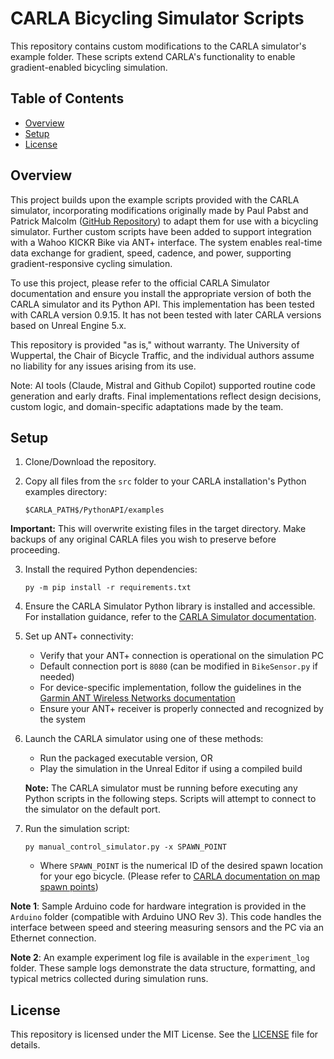 # CARLA Bicycling Simulator Scripts

This repository contains custom modifications to the CARLA simulator's example folder. These scripts extend CARLA's functionality to enable gradient-enabled bicycling simulation.

## Table of Contents

- [Overview](#overview)
- [Setup](#setup)
- [License](#license)

## Overview

This project builds upon the example scripts provided with the CARLA simulator, incorporating modifications originally made by Paul Pabst and Patrick Malcolm ([GitHub Repository](https://github.com/patmalcolm91/CARLA-Bike-Simulator-Tools)) to adapt them for use with a bicycling simulator. Further custom scripts have been added to support integration with a Wahoo KICKR Bike via ANT+ interface. The system enables real-time data exchange for gradient, speed, cadence, and power, supporting gradient-responsive cycling simulation.

To use this project, please refer to the official CARLA Simulator documentation and ensure you install the appropriate version of both the CARLA simulator and its Python API. This implementation has been tested with CARLA version 0.9.15. It has not been tested with later CARLA versions based on Unreal Engine 5.x.

This repository is provided "as is," without warranty. The University of Wuppertal, the Chair of Bicycle Traffic, and the individual authors assume no liability for any issues arising from its use.

Note: AI tools (Claude, Mistral and Github Copilot) supported routine code generation and early drafts. Final implementations reflect design decisions, custom logic, and domain-specific adaptations made by the team.

## Setup

1. Clone/Download the repository.

2. Copy all files from the `src` folder to your CARLA installation's Python examples directory:
   ```
   $CARLA_PATH$/PythonAPI/examples
   ```
**Important:** This will overwrite existing files in the target directory. Make backups of any original CARLA files you wish to preserve before proceeding.

3. Install the required Python dependencies:
   ```
   py -m pip install -r requirements.txt
   ```

4. Ensure the CARLA Simulator Python library is installed and accessible. For installation guidance, refer to the [CARLA Simulator documentation](https://carla.readthedocs.io/en/latest/start_quickstart/).

5. Set up ANT+ connectivity:
   - Verify that your ANT+ connection is operational on the simulation PC
   - Default connection port is `8080` (can be modified in `BikeSensor.py` if needed)
   - For device-specific implementation, follow the guidelines in the [Garmin ANT Wireless Networks documentation](https://developer.garmin.com/ant-program/overview/)
   - Ensure your ANT+ receiver is properly connected and recognized by the system

6. Launch the CARLA simulator using one of these methods:
   - Run the packaged executable version, OR
   - Play the simulation in the Unreal Editor if using a compiled build
   
   **Note:** The CARLA simulator must be running before executing any Python scripts in the following steps. Scripts will attempt to connect to the simulator on the default port.

7. Run the simulation script: 
   ```
   py manual_control_simulator.py -x SPAWN_POINT
   ```
   - Where `SPAWN_POINT` is the numerical ID of the desired spawn location for your ego bicycle. (Please refer to [CARLA documentation on map spawn points](https://carla.readthedocs.io/en/latest/tuto_G_getting_started/#using-and-visualizing-map-spawn-points))


**Note 1**: Sample Arduino code for hardware integration is provided in the `Arduino` folder (compatible with Arduino UNO Rev 3). This code handles the interface between speed and steering measuring sensors and the PC via an Ethernet connection.

**Note 2**: An example experiment log file is available in the `experiment_log` folder. These sample logs demonstrate the data structure, formatting, and typical metrics collected during simulation runs.

## License

This repository is licensed under the MIT License. See the [LICENSE](LICENSE) file for details.

